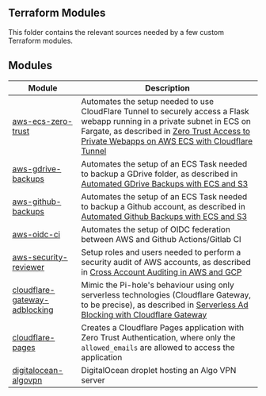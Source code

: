 ## Terraform Modules

This folder contains the relevant sources needed by a few custom Terraform modules.


## Modules

| Module                                                          | Description                                                                                                                                                                                                                                                                                            |
| --------------------------------------------------------------- | ------------------------------------------------------------------------------------------------------------------------------------------------------------------------------------------------------------------------------------------------------------------------------------------------------ |
| [aws-ecs-zero-trust](aws-ecs-zero-trust/)                       | Automates the setup needed to use CloudFlare Tunnel to securely access a Flask webapp running in a private subnet in ECS on Fargate, as described in [Zero Trust Access to Private Webapps on AWS ECS with Cloudflare Tunnel](http://blog.marcolancini.it/2023/blog-cloudflare-tunnel-zero-trust-ecs/) |
| [aws-gdrive-backups](aws-gdrive-backups/)                       | Automates the setup of an ECS Task needed to backup a GDrive folder, as described in [Automated GDrive Backups with ECS and S3](https://www.marcolancini.it/2021/blog-gdrive-backups-with-ecs/)                                                                                                        |
| [aws-github-backups](aws-github-backups/)                       | Automates the setup of an ECS Task needed to backup a Github account, as described in [Automated Github Backups with ECS and S3](https://www.marcolancini.it/2021/blog-github-backups-with-ecs/)                                                                                                       |
| [aws-oidc-ci](aws-oidc-ci/)                                     | Automates the setup of OIDC federation between AWS and Github Actions/Gitlab CI                                                                                                                                                                                                                        |
| [aws-security-reviewer](aws-security-reviewer/)                 | Setup roles and users needed to perform a security audit of AWS accounts, as described in [Cross Account Auditing in AWS and GCP](https://www.marcolancini.it/2019/blog-cross-account-auditing/)                                                                                                       |
| [cloudflare-gateway-adblocking](cloudflare-gateway-adblocking/) | Mimic the Pi-hole's behaviour using only serverless technologies (Cloudflare Gateway, to be precise), as described in [Serverless Ad Blocking with Cloudflare Gateway](https://blog.marcolancini.it/2022/blog-serverless-ad-blocking-with-cloudflare-gateway/)                                         |
| [cloudflare-pages](cloudflare-pages/)                           | Creates a Cloudflare Pages application with Zero Trust Authentication, where only the `allowed_emails` are allowed to access the application                                                                                                                                                           |
| [digitalocean-algovpn](digitalocean-algovpn/)                   | DigitalOcean droplet hosting an Algo VPN server                                                                                                                                                                                                                                                        |
